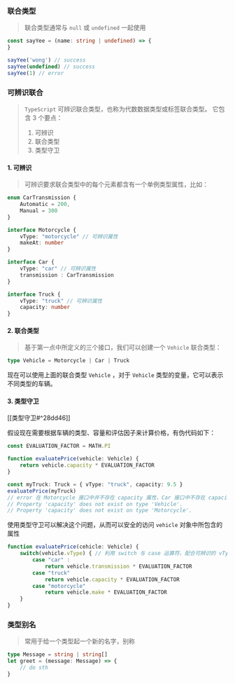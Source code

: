 ### 联合类型

> 联合类型通常与 `null`  或 `undefined`  一起使用

```ts
const sayYee = (name: string | undefined) => {
}

sayYee('wong') // success
sayYee(undefined) // success
sayYee(1) // error
```


### 可辨识联合

> `TypeScript`  可辨识联合类型，也称为代数数据类型或标签联合类型。
> 它包含 3 个要点：
> 1. 可辨识
> 2. 联合类型
> 3. 类型守卫

#### 1. 可辨识

> 可辨识要求联合类型中的每个元素都含有一个单例类型属性，比如：

```ts
enum CarTransmission {
	Automatic = 200,
	Manual = 300
}

interface Motorcycle {
	vType: "motorcycle" // 可辨识属性
	makeAt: number
}

interface Car {
	vType: "car" // 可辨识属性
	transmission : CarTransmission
}

interface Truck {
	vType: "truck" // 可辨识属性
	capacity: number
}
```

#### 2. 联合类型

> 基于第一点中所定义的三个接口，我们可以创建一个 `Vehicle`  联合类型：

```ts
type Vehicle = Motorcycle | Car | Truck
```

现在可以使用上面的联合类型 `Vehicle`  ，对于 `Vehicle`  类型的变量，它可以表示不同类型的车辆。

#### 3. 类型守卫

[[类型守卫#^28dd46]]

假设现在需要根据车辆的类型、容量和评估因子来计算价格，有伪代码如下：
```ts
const EVALUATION_FACTOR = MATH.PI

function evaluatePrice(vehicle: Vehicle) {
	return vehicle.capacity * EVALUATION_FACTOR
}

const myTruck: Truck = { vType: "truck", capacity: 9.5 }
evaluatePrice(myTruck)
// error 在 Motorcycle 接口中并不存在 capacity 属性，Car 接口中不存在 capacity 属性
// Property 'capacity' does not exist on type 'Vehicle'.  
// Property 'capacity' does not exist on type 'Motorcycle'.
```

使用类型守卫可以解决这个问题，从而可以安全的访问 `vehicle`  对象中所包含的属性

```ts
function evaluatePrice(cehicle: Vehicle) {
	switch(vehicle.vType) { // 利用 switch 与 case 运算符，配合可辨识的 vType 来实现类型守卫
		case "car" :
			return vehicle.transmission * EVALUATION_FACTOR
		case "truck"
			return vehicle.capacity * EVALUATION_FACTOR
		case "motorcycle"
			return vehicle.make * EVALUATION_FACTOR
	}
}
```

### 类型别名

> 常用于给一个类型起一个新的名字，别称

```ts
type Message = string | string[]
let greet = (message: Message) => {
	// do sth
}
```


